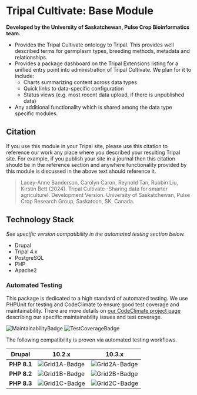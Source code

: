 # Tripal Cultivate: Base Module

**Developed by the University of Saskatchewan, Pulse Crop Bioinformatics team.**

<!-- Summarize the main features of this package in point form below. -->

- Provides the Tripal Cultivate ontology to Tripal. This provides well described terms for germplasm types, breeding methods, metadata and relationships.
- Provides a package dashboard on the Tripal Extensions listing for a unified entry point into administration of Tripal Cultivate. We plan for it to include:
   - Charts summarizing content across data types
   - Quick links to data-specific configuration
   - Status views (e.g. most recent data upload, if there is unpublished data)
- Any additional functionality which is shared among the data type specific modules.

## Citation

If you use this module in your Tripal site, please use this citation to reference our work any place where you described your resulting Tripal site. For example, if you publish your site in a journal then this citation should be in the reference section and anywhere functionality provided by this module is discussed in the above text should reference it.

> Lacey-Anne Sanderson, Carolyn Caron, Reynold Tan, Ruobin Liu, Kirstin Bett (2024). Tripal Cultivate -Sharing data for smarter agriculture!. Development Version. University of Saskatchewan, Pulse Crop Research Group, Saskatoon, SK, Canada.

## Technology Stack

*See specific version compatibility in the automated testing section below.*

- Drupal
- Tripal 4.x
- PostgreSQL
- PHP
- Apache2

### Automated Testing

This package is dedicated to a high standard of automated testing. We use
PHPUnit for testing and CodeClimate to ensure good test coverage and maintainability.
There are more details on [our CodeClimate project page] describing our specific
maintainability issues and test coverage.

![MaintainabilityBadge]
![TestCoverageBadge]

The following compatibility is proven via automated testing workflows.

|  Drupal     |  10.2.x         |  10.3.x         |
|-------------|-----------------|-----------------|
| **PHP 8.1** | ![Grid1A-Badge] | ![Grid2A-Badge] |
| **PHP 8.2** | ![Grid1B-Badge] | ![Grid2B-Badge] |
| **PHP 8.3** | ![Grid1C-Badge] | ![Grid2C-Badge] |

[our CodeClimate project page]: https://codeclimate.com/github/TripalCultivate/TripalCultivate
[MaintainabilityBadge]: https://api.codeclimate.com/v1/badges/730d572b51ad41cbbd69/maintainability
[TestCoverageBadge]: https://api.codeclimate.com/v1/badges/730d572b51ad41cbbd69/test_coverage

[Grid1A-Badge]: https://github.com/TripalCultivate/TripalCultivate/actions/workflows/MAIN-phpunit-Grid1A.yml/badge.svg
[Grid1B-Badge]: https://github.com/TripalCultivate/TripalCultivate/actions/workflows/MAIN-phpunit-Grid1B.yml/badge.svg
[Grid1C-Badge]: https://github.com/TripalCultivate/TripalCultivate/actions/workflows/MAIN-phpunit-Grid1C.yml/badge.svg

[Grid2A-Badge]: https://github.com/TripalCultivate/TripalCultivate/actions/workflows/MAIN-phpunit-Grid2A.yml/badge.svg
[Grid2B-Badge]: https://github.com/TripalCultivate/TripalCultivate/actions/workflows/MAIN-phpunit-Grid2B.yml/badge.svg
[Grid2C-Badge]: https://github.com/TripalCultivate/TripalCultivate/actions/workflows/MAIN-phpunit-Grid2C.yml/badge.svg
